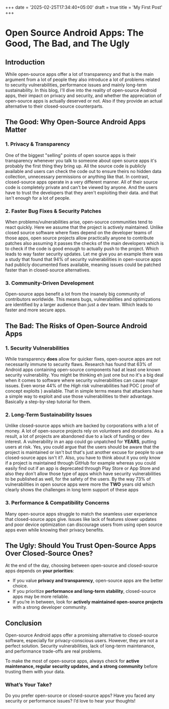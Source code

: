 +++
date = '2025-02-25T17:34:40+05:00'
draft = true
title = 'My First Post'
+++

# Open Source Android Apps: The Good, The Bad, and The Ugly

## Introduction

While open-source apps offer a lot of transparency and that is the main argument from a lot of people they also introduce a lot of problems related to security vulnerabilities, performance issues and mainly long-term sustainability. In this blog, I'll dive into the reality of open-source Android apps, their impact on privacy and security, and whether the appreciation of open-source apps is actually deserved or not. Also if they provide an actual alternative to their closed-source counterparts.

## The Good: Why Open-Source Android Apps Matter

### **1. Privacy & Transparency**

One of the biggest "selling" points of open source apps is their transparency whenever you talk to someone about open source apps it's probably the first thing they bring up. All the source code is publicly available and users can check the code out to ensure theirs no hidden data collection, unnecessary permissions or anything like that. In contrast, closed-source apps operate in a very different manner. All of their source code is completely private and can't be viewed by anyone. And the users have to trust the developers that they aren't exploiting their data. and that isn't enough for a lot of people.

### **2. Faster Bug Fixes & Security Patches**

When problems/vulnerabilities arise, open-source communities tend to react quickly. Here we assume that the project is actively maintained. Unlike closed source software where fixes depend on the developer teams of those apps, open source projects allow practically anyone to contribute patches also assuming it passes the checks of the main developers which is to check if the code is good enough to actually push to the project. Which leads to way faster security updates. Let me give you an example there was a study that found that 94% of security vulnerabilities in open-source apps had publicly documented fixes available, meaning issues could be patched faster than in closed-source alternatives.

### **3. Community-Driven Development**

Open-source apps benefit a lot from the insanely big community of contributors worldwide. This means bugs, vulnerabilities and optimizations are identified by a larger audience than just a dev team. Which leads to faster and more secure apps.

## The Bad: The Risks of Open-Source Android Apps

### **1. Security Vulnerabilities**

While transparency **does** allow for quicker fixes, open-source apps are not necessarily immune to security flaws. Research has found that 63% of Android apps containing open-source components had at least one known security vulnerability. You might be thinking eh just one but no it's a big deal when it comes to software where security vulnerabilities can cause major issues. Even worse 44% of the *High risk* vulnerabilities had POC ( proof of concept exploits ) available. That in simple terms means that attackers have a simple way to exploit and use those vulnerabilities to their advantage. Basically a step-by-step tutorial for them.

### **2. Long-Term Sustainability Issues**

Unlike closed-source apps which are backed by corporations with a lot of money. A lot of open-source projects rely on volunteers and donations. As a result, a lot of projects are abandoned due to a lack of funding or dev interest. A vulnerability in an app could go unpatched for **YEARS**, putting users at risk. Yes, you could argue that the users should be aware that the project is maintained or isn't but that's just another excuse for people to use closed-source apps isn't it?. Also, you have to think about it you only know if a project is maintained through GitHub for example whereas you could easily find out if an app is deprecated through Play Store or App Store and also they don't allow those type of apps which have security vulnerabilities to be published as well, for the safety of the users. By the way 73% of vulnerabilities in open source apps were more the **TWO** years old which clearly shows the challenges in long term support of these apps

### **3. Performance & Compatibility Concerns**

Many open-source apps struggle to match the seamless user experience that closed-source apps give. Issues like lack of features slower updates and poor device optimization can discourage users from using open source apps even while knowing their privacy benefits.

## The Ugly: Should You Trust Open-Source Apps Over Closed-Source Ones?

At the end of the day, choosing between open-source and closed-source apps depends on **your priorities**:

- If you value **privacy and transparency**, open-source apps are the better choice.
- If you prioritize **performance and long-term stability**, closed-source apps may be more reliable.
- If you’re in between, look for **actively maintained open-source projects** with a strong developer community.

## Conclusion

Open-source Android apps offer a promising alternative to closed-source software, especially for privacy-conscious users. However, they are not a perfect solution. Security vulnerabilities, lack of long-term maintenance, and performance trade-offs are real problems.

To make the most of open-source apps, always check for **active maintenance, regular security updates, and a strong community** before trusting them with your data.

### **What’s Your Take?**

Do you prefer open-source or closed-source apps? Have you faced any security or performance issues? I’d love to hear your thoughts!
